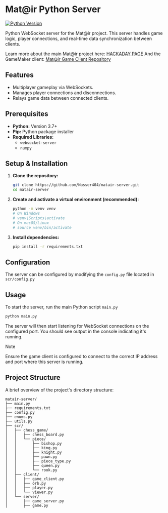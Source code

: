 # Mat@ir Python Server

[![Python Version](https://img.shields.io/badge/python-3.x-blue.svg)](https://www.python.org/)

Python WebSocket server for the Mat@ir project. This server handles game logic, player connections, and real-time data synchronization between clients.

Learn more about the main Mat@ir project here: [HACKADAY PAGE](https://hackaday.io/project/202508-matir)
And the GameMaker client: [Mat@ir Game Client Repository](https://github.com/Nasser404/matair-game) <!-- Link to your game client repo -->

## Features

*   Multiplayer gameplay via WebSockets.
*   Manages player connections and disconnections.
*   Relays game data between connected clients.

## Prerequisites

*   **Python:** Version 3.7+ 
*   **Pip:** Python package installer
*   **Required Libraries:**
    *   `websocket-server`
    *   `numpy`

## Setup & Installation

1.  **Clone the repository:**
    ```bash
    git clone https://github.com/Nasser404/matair-server.git
    cd matair-server
    ```

2.  **Create and activate a virtual environment (recommended):**
    ```bash
    python -m venv venv
    # On Windows
    # venv\Scripts\activate
    # On macOS/Linux
    # source venv/bin/activate
    ```

3.  **Install dependencies:**
    ```bash
    pip install -r requirements.txt
    ```

## Configuration

The server can be configured by modifying the `config.py` file located in `scr/config.py`

## Usage

To start the server, run the main Python script  `main.py`

```bash
python main.py
```

The server will then start listening for WebSocket connections on the configured port. You should see output in the console indicating it's running.

> [!NOTE] 
> Ensure the game client is configured to connect to the correct IP address and port where this server is running.

## Project Structure 

A brief overview of the project's directory structure:

```
matair-server/
├── main.py
├── requirements.txt
├── config.py
├── enums.py
├── utils.py
├── scr/
│   ├── chess_game/
│   │   ├── chess_board.py
│   │   └── piece/
│   │       ├── bishop.py
│   │       ├── king.py
│   │       ├── knight.py
│   │       ├── pawn.py
│   │       ├── piece_type.py
│   │       ├── queen.py
│   │       └── rook.py
│   ├── client/
│   │   ├── game_client.py
│   │   ├── orb.py
│   │   ├── player.py
│   │   └── viewer.py
│   └── server/
│       ├── game_server.py
│       ├── game.py
```
